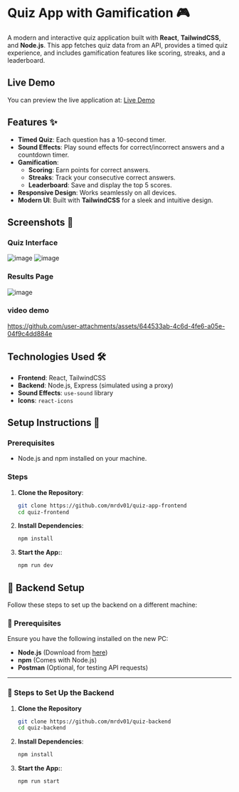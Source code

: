 # Quiz App with Gamification 🎮

A modern and interactive quiz application built with **React**, **TailwindCSS**, and **Node.js**. This app fetches quiz data from an API, provides a timed quiz experience, and includes gamification features like scoring, streaks, and a leaderboard.
## Live Demo
You can preview the live application at: [Live Demo](https://quiz-app-frontend-zmls-git-main-mrdevs-projects-a7590997.vercel.app/)

## Features ✨

- **Timed Quiz**: Each question has a 10-second timer.
- **Sound Effects**: Play sound effects for correct/incorrect answers and a countdown timer.
- **Gamification**:
  - **Scoring**: Earn points for correct answers.
  - **Streaks**: Track your consecutive correct answers.
  - **Leaderboard**: Save and display the top 5 scores.
- **Responsive Design**: Works seamlessly on all devices.
- **Modern UI**: Built with **TailwindCSS** for a sleek and intuitive design.

## Screenshots 📸

### Quiz Interface
![image](https://github.com/user-attachments/assets/de9411ee-275e-4a27-8d48-ee858f7cf860)
![image](https://github.com/user-attachments/assets/abfbe921-2550-4d30-b5a0-6f3f00fe3e7c)




### Results Page
![image](https://github.com/user-attachments/assets/9448ad4e-d1ea-4b2a-b918-45afdd5ab398)

### video demo


https://github.com/user-attachments/assets/644533ab-4c6d-4fe6-a05e-04f9c4dd884e




## Technologies Used 🛠️

- **Frontend**: React, TailwindCSS
- **Backend**: Node.js, Express (simulated using a proxy)
- **Sound Effects**: `use-sound` library
- **Icons**: `react-icons`

## Setup Instructions 🚀

### Prerequisites

- Node.js and npm installed on your machine.

### Steps

1. **Clone the Repository**:
   ```bash
   git clone https://github.com/mrdv01/quiz-app-frontend
   cd quiz-frontend
2. **Install Dependencies**:
   ```bash
   npm install
3. **Start the App:**:
   ```bash
   npm run dev
## 🚀 Backend Setup 

Follow these steps to set up the backend on a different machine:

### 📌 Prerequisites  
Ensure you have the following installed on the new PC:  
- **Node.js** (Download from [here](https://nodejs.org/))  
- **npm** (Comes with Node.js)  
- **Postman** (Optional, for testing API requests)

---

### 🔧 Steps to Set Up the Backend

1. **Clone the Repository**  
   ```bash
   git clone https://github.com/mrdv01/quiz-backend
   cd quiz-backend
2. **Install Dependencies**:
   ```bash
   npm install
3. **Start the App:**:
   ```bash
   npm run start
   

